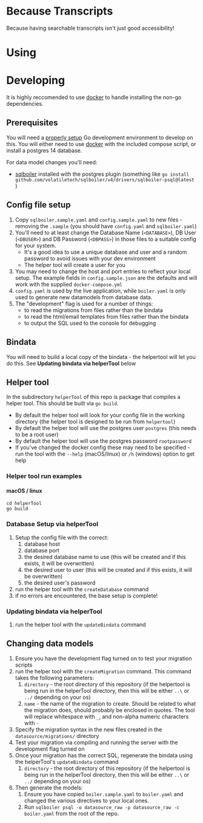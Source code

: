 Because Transcripts
=====================

Because having searchable transcripts isn't just good accessibility!

# Using

# Developing

It is highly reccomended to use [docker](https://www.docker.com/) to handle installing the non-go dependencies. 

## Prerequisites

You will need a [properly setup](https://golang.org/doc/install) Go development environment to develop on this.
You will either need to use [docker](https://www.docker.com/) with the included compose script, or install a postgres 14 database.

For data model changes you'll need:

* [sqlboiler](https://github.com/volatiletech/sqlboiler#download) installed with the postgres plugin (something like `go install github.com/volatiletech/sqlboiler/v4/drivers/sqlboiler-psql@latest`  )

## Config file setup

1. Copy `sqlboiler.sample.yaml` and `config.sample.yaml` to new files - removing the `.sample` (you should have `config.yaml` and `sqlboiler.yaml`)
2. You'll need to at least change the Database Name (`<DATABASE>`), DB User (`<DBUSER>`) and DB Password (`<DBPASS>`) in those files to a suitable config for your system.
    * It's a good idea to use a unique database and user and a random password to avoid issues with your dev environment
    * The helper tool will create a user for you
3. You may need to change the host and port entries to reflect your local setup. The example fields in `config.sample.json` are the defaults and will work with the supplied `docker-compose.yml`
4. `config.yaml` is used by the live application, while `boiler.yaml` is only used to generate new datamodels from database data.
5. The "development" flag is used for a number of things:
    * to read the migrations from files rather than the bindata
    * to read the html/email templates from files rather than the bindata
    * to output the SQL used to the console for debugging

## Bindata

You will need to build a local copy of the bindata - the helpertool will let you do this. 
See **Updating bindata via helperTool** below

## Helper tool

In the subdirectory `helperTool` of this repo is package that compiles a helper tool.
This should be built via `go build`.

- By default the helper tool will look for your config file in the working directory (the helper tool is designed to be run from `helpertool`)
- By default the helper tool will use the postgres user `postgres` (this needs to be a root user)
- By default the helper tool will use the postgres password `rootpassword`
- If you've changed the docker config these may need to be specified - run the tool with the `--help` (macOS/linux)  or `/h` (windows) option to get help

### Helper tool run examples
#### macOS / linux
```shell
cd helperTool
go build 
```

### Database Setup via helperTool

1. Setup the config file with the correct:
    1. database host
    2. database port
    3. the desired database name to use (this will be created and if this exists, it will be overwritten)
    4. the desired user to user (this will be created and if this exists, it will be overwritten)
    5. the desired user's password
2. run the helper tool with the `createDatabase` command
3. if no errors are encountered, the base setup is complete!

### Updating bindata via helperTool

1. run the helper tool with the `updateBindata` command

## Changing data models

1. Ensure you have the development flag turned on to test your migration scripts
2. run the helper tool with the `createMigration` command. This command takes the following parameters:
    1. `directory` - the root directory of this repository (if the helpertool is being run in the helperTool directory,
       then this will be either `..\` or `../` depending on your os)
    2. `name` - the name of the migration to create. Should be related to what the migration does, should probably be
       enclosed in quotes. The tool will replace whitespace with `_`, and non-alpha numeric characters with `-`
3. Specify the migration syntax in the new files created in the `datasource/migrations/` directory
4. Test your migration via compiling and running the server with the development flag turned on
5. Once your migration has the correct SQL, regenerate the bindata using the helperTool's `updateBindata` command
    1. `directory` - the root directory of this repository (if the helpertool is being run in the helperTool directory,
       then this will be either `..\` or `../` depending on your os)
6. Then generate the models:
    1. Ensure you have copied `boiler.sample.yaml` to `boiler.yaml` and changed the various directives to your local ones.
    2. Run `sqlboiler psql -o datasource_raw -p datasource_raw -c boiler.yaml` from the root of the repo.